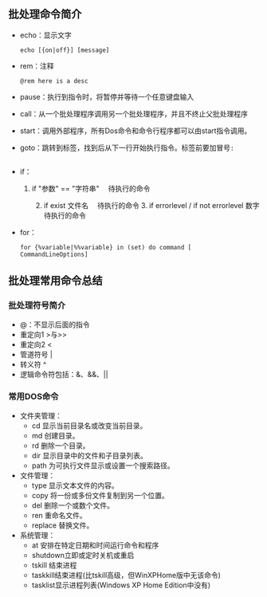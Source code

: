 ## 批处理命令简介

- echo：显示文字

  ```
  echo [{on|off}] [message]
  ```

- rem：注释

  ```
  @rem here is a desc
  ```

- pause：执行到指令时，将暂停并等待一个任意键盘输入

- call：从一个批处理程序调用另一个批处理程序，并且不终止父批处理程序

- start：调用外部程序，所有Dos命令和命令行程序都可以由start指令调用。

- goto：跳转到标签，找到后从下一行开始执行指令。标签前要加冒号`:`

  ```
  
  ```

- if：

  1. if "参数" == "字符串" 　待执行的命令

  		2. if exist 文件名　 待执行的命令
    		3. if errorlevel / if not errorlevel 数字　 待执行的命令

- for：

  ```
  for {%variable|%%variable} in (set) do command [ CommandLineOptions]
  ```

## 批处理常用命令总结

### 批处理符号简介

- @：不显示后面的指令
- 重定向1 >与>>
- 重定向2 <
- 管道符号 |
- 转义符 ^
- 逻辑命令符包括：&、&&、||

### 常用DOS命令

- 文件夹管理：
  - cd 显示当前目录名或改变当前目录。
  - md 创建目录。
  - rd 删除一个目录。
  - dir 显示目录中的文件和子目录列表。
  - path 为可执行文件显示或设置一个搜索路径。
- 文件管理：
  - type 显示文本文件的内容。
  - copy 将一份或多份文件复制到另一个位置。
  - del 删除一个或数个文件。
  - ren 重命名文件。
  - replace 替换文件。
- 系统管理：
  - at 安排在特定日期和时间运行命令和程序
  - shutdown立即或定时关机或重启
  - tskill 结束进程
  - taskkill结束进程(比tskill高级，但WinXPHome版中无该命令)
  - tasklist显示进程列表(Windows XP Home Edition中没有)